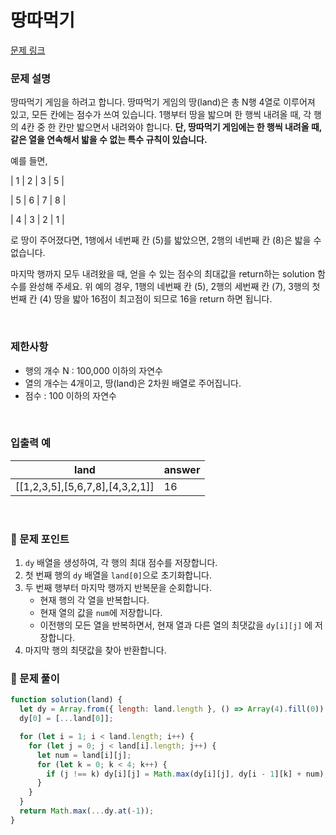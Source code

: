 # 땅따먹기

[문제 링크](https://school.programmers.co.kr/learn/courses/30/lessons/12913)

### 문제 설명

땅따먹기 게임을 하려고 합니다. 땅따먹기 게임의 땅(land)은 총 N행 4열로 이루어져 있고, 모든 칸에는 점수가 쓰여 있습니다. 1행부터 땅을 밟으며 한 행씩 내려올 때, 각 행의 4칸 중 한 칸만 밟으면서 내려와야 합니다. **단, 땅따먹기 게임에는 한 행씩 내려올 때, 같은 열을 연속해서 밟을 수 없는 특수 규칙이 있습니다.**

예를 들면,

| 1 | 2 | 3 | 5 |

| 5 | 6 | 7 | 8 |

| 4 | 3 | 2 | 1 |

로 땅이 주어졌다면, 1행에서 네번째 칸 (5)를 밟았으면, 2행의 네번째 칸 (8)은 밟을 수 없습니다.

마지막 행까지 모두 내려왔을 때, 얻을 수 있는 점수의 최대값을 return하는 solution 함수를 완성해 주세요. 위 예의 경우, 1행의 네번째 칸 (5), 2행의 세번째 칸 (7), 3행의 첫번째 칸 (4) 땅을 밟아 16점이 최고점이 되므로 16을 return 하면 됩니다.

<br/>

### 제한사항

- 행의 개수 N : 100,000 이하의 자연수
- 열의 개수는 4개이고, 땅(land)은 2차원 배열로 주어집니다.
- 점수 : 100 이하의 자연수

<br/>

### **입출력 예**

| land                            | answer |
| ------------------------------- | ------ |
| [[1,2,3,5],[5,6,7,8],[4,3,2,1]] | 16     |

<br/>

### 📕 문제 포인트

1. `dy` 배열을 생성하여, 각 행의 최대 점수를 저장합니다.
2. 첫 번째 행의 `dy` 배열을 `land[0]`으로 초기화합니다.
3. 두 번째 행부터 마지막 행까지 반복문을 순회합니다.
   - 현재 행의 각 열을 반복합니다.
   - 현재 열의 값을 `num`에 저장합니다.
   - 이전행의 모든 열을 반복하면서, 현재 열과 다른 열의 최댓값을 `dy[i][j]` 에 저장합니다.
4. 마지막 행의 최댓값을 찾아 반환합니다.

### 📝 문제 풀이

```js
function solution(land) {
  let dy = Array.from({ length: land.length }, () => Array(4).fill(0));
  dy[0] = [...land[0]];

  for (let i = 1; i < land.length; i++) {
    for (let j = 0; j < land[i].length; j++) {
      let num = land[i][j];
      for (let k = 0; k < 4; k++) {
        if (j !== k) dy[i][j] = Math.max(dy[i][j], dy[i - 1][k] + num);
      }
    }
  }
  return Math.max(...dy.at(-1));
}
```
